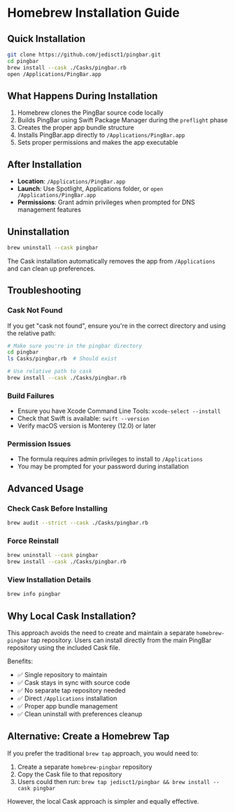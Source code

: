 # Homebrew Installation Guide

## Quick Installation

```bash
git clone https://github.com/jedisct1/pingbar.git
cd pingbar
brew install --cask ./Casks/pingbar.rb
open /Applications/PingBar.app
```

## What Happens During Installation

1. Homebrew clones the PingBar source code locally
2. Builds PingBar using Swift Package Manager during the `preflight` phase
3. Creates the proper app bundle structure
4. Installs PingBar.app directly to `/Applications/PingBar.app`
5. Sets proper permissions and makes the app executable

## After Installation

- **Location**: `/Applications/PingBar.app`
- **Launch**: Use Spotlight, Applications folder, or `open /Applications/PingBar.app`
- **Permissions**: Grant admin privileges when prompted for DNS management features

## Uninstallation

```bash
brew uninstall --cask pingbar
```

The Cask installation automatically removes the app from `/Applications` and can clean up preferences.

## Troubleshooting

### Cask Not Found
If you get "cask not found", ensure you're in the correct directory and using the relative path:
```bash
# Make sure you're in the pingbar directory
cd pingbar
ls Casks/pingbar.rb  # Should exist

# Use relative path to cask
brew install --cask ./Casks/pingbar.rb
```

### Build Failures
- Ensure you have Xcode Command Line Tools: `xcode-select --install`
- Check that Swift is available: `swift --version`
- Verify macOS version is Monterey (12.0) or later

### Permission Issues
- The formula requires admin privileges to install to `/Applications`
- You may be prompted for your password during installation

## Advanced Usage

### Check Cask Before Installing
```bash
brew audit --strict --cask ./Casks/pingbar.rb
```

### Force Reinstall
```bash
brew uninstall --cask pingbar
brew install --cask ./Casks/pingbar.rb
```

### View Installation Details
```bash
brew info pingbar
```

## Why Local Cask Installation?

This approach avoids the need to create and maintain a separate `homebrew-pingbar` tap repository. Users can install directly from the main PingBar repository using the included Cask file.

Benefits:
- ✅ Single repository to maintain
- ✅ Cask stays in sync with source code
- ✅ No separate tap repository needed
- ✅ Direct `/Applications` installation
- ✅ Proper app bundle management
- ✅ Clean uninstall with preferences cleanup

## Alternative: Create a Homebrew Tap

If you prefer the traditional `brew tap` approach, you would need to:

1. Create a separate `homebrew-pingbar` repository
2. Copy the Cask file to that repository
3. Users could then run: `brew tap jedisct1/pingbar && brew install --cask pingbar`

However, the local Cask approach is simpler and equally effective.